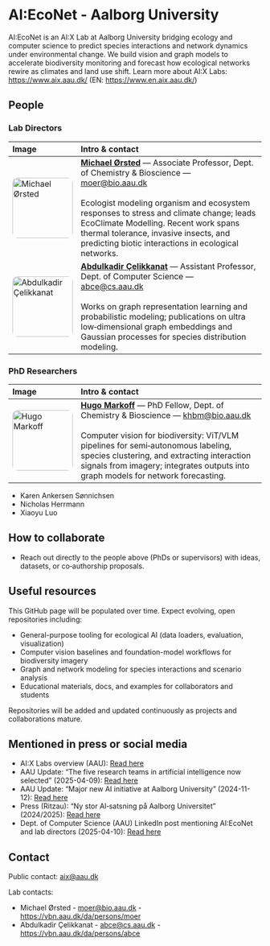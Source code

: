 # AI:EcoNet - Aalborg University

AI:EcoNet is an AI:X Lab at Aalborg University bridging ecology and computer science to
predict species interactions and network dynamics under environmental change. We build
vision and graph models to accelerate biodiversity monitoring and forecast how ecological
networks rewire as climates and land use shift.
Learn more about AI:X Labs: https://www.aix.aau.dk/ (EN: https://www.en.aix.aau.dk/)

## People

### Lab Directors

| Image | Intro & contact |
|:--|:--|
| <img src="https://media.licdn.com/dms/image/v2/D4D03AQFVM9LLGFWrfg/profile-displayphoto-shrink_800_800/profile-displayphoto-shrink_800_800/0/1723447030358?e=1761177600&v=beta&t=HnCklR-yilHgT4BBKPMLUdO0cyzo3kTVmypQRTDml6A" alt="Michael Ørsted" width="120" style="border-radius:10px;object-fit:cover;" /> | <div style="vertical-align:top;"><strong><a href="https://vbn.aau.dk/da/persons/moer">Michael Ørsted</a></strong> — Associate Professor, Dept. of Chemistry & Bioscience — <a href="mailto:moer@bio.aau.dk">moer@bio.aau.dk</a><br><br>Ecologist modeling organism and ecosystem responses to stress and climate change; leads EcoClimate Modelling. Recent work spans thermal tolerance, invasive insects, and predicting biotic interactions in ecological networks.</div> |
| <img src="https://media.licdn.com/dms/image/v2/C4D03AQG2I80I4aYwiQ/profile-displayphoto-shrink_400_400/profile-displayphoto-shrink_400_400/0/1638783639106?e=1761177600&v=beta&t=d3PtY-_Tq6Ge1TpBJ4RXY9raEw9mDS3YwJ9FDU6ryhQ" alt="Abdulkadir Çelikkanat" width="120" style="border-radius:10px;object-fit:cover;" /> | <div style="vertical-align:top;"><strong><a href="https://vbn.aau.dk/da/persons/abce">Abdulkadir Çelikkanat</a></strong> — Assistant Professor, Dept. of Computer Science — <a href="mailto:abce@cs.aau.dk">abce@cs.aau.dk</a><br><br>Works on graph representation learning and probabilistic modeling; publications on ultra low‑dimensional graph embeddings and Gaussian processes for species distribution modeling.</div> |

### PhD Researchers

| Image | Intro & contact |
|:--|:--|
| <img src="https://media.licdn.com/dms/image/v2/D4D03AQEWmpvKd3dfxA/profile-displayphoto-shrink_800_800/B4DZZ4K5NLGwAc-/0/1745772844484?e=1761177600&v=beta&t=V02sroRp4qSo4cU_9lrrVux8I_x0OAI8n_FIVvNs9qI" alt="Hugo Markoff" width="120" style="border-radius:10px;object-fit:cover;" /> | <div style="vertical-align:top;"><strong><a href="https://www.linkedin.com/in/hugo-markoff/">Hugo Markoff</a></strong> — PhD Fellow, Dept. of Chemistry & Bioscience — <a href="mailto:khbm@bio.aau.dk">khbm@bio.aau.dk</a><br><br>Computer vision for biodiversity: ViT/VLM pipelines for semi‑autonomous labeling, species clustering, and extracting interaction signals from imagery; integrates outputs into graph models for network forecasting.</div> |

- Karen Ankersen Sønnichsen
- Nicholas Herrmann
- Xiaoyu Luo

## How to collaborate

- Reach out directly to the people above (PhDs or supervisors) with ideas, datasets,
  or co‑authorship proposals.

## Useful resources

This GitHub page will be populated over time. Expect evolving, open repositories including:
- General-purpose tooling for ecological AI (data loaders, evaluation, visualization)
- Computer vision baselines and foundation-model workflows for biodiversity imagery
- Graph and network modeling for species interactions and scenario analysis
- Educational materials, docs, and examples for collaborators and students

Repositories will be added and updated continuously as projects and collaborations mature.

## Mentioned in press or social media

- AI:X Labs overview (AAU): [Read here](https://www.en.aix.aau.dk/)
- AAU Update: “The five research teams in artificial intelligence now selected”
  (2025-04-09): [Read here](https://www.en.update.aau.dk/the-five-research-teams-in-artificial-intelligence-now-selected-n135336)
- AAU Update: “Major new AI initiative at Aalborg University”
  (2024-11-12): [Read here](https://www.en.update.aau.dk/major-new-ai-initiative-at-aalborg-university-n124248)
- Press (Ritzau): “Ny stor AI‑satsning på Aalborg Universitet” (2024/2025):
  [Read here](https://via.ritzau.dk/pressemeddelelse/14130706/ny-stor-ai-satsning-pa-aalborg-universitet?lang=da)
- Dept. of Computer Science (AAU) LinkedIn post mentioning AI:EcoNet and lab directors
  (2025-04-10): [Read here](https://www.linkedin.com/posts/department-of-computer-science-aalborg-university_researchers-from-department-of-computer-activity-7316006043279327233-Vksh)

## Contact

Public contact: aix@aau.dk

Lab contacts:
- Michael Ørsted - moer@bio.aau.dk - https://vbn.aau.dk/da/persons/moer
- Abdulkadir Çelikkanat - abce@cs.aau.dk - https://vbn.aau.dk/da/persons/abce
